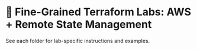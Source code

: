 # 🧪 Fine-Grained Terraform Labs: AWS + Remote State Management

See each folder for lab-specific instructions and examples.